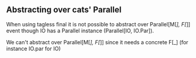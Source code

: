 ## Abstracting over cats' Parallel


When using tagless final it is not possible to abstract over Parallel[M[_], F[_]] event though IO has a Parallel instance (Parallel[IO, IO.Par]).

We can't abstract over Parallel[M[_], F[_]] since it needs a concrete F[_] (for instance IO.par for IO)